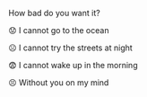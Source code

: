 How bad do you want it?

😟 I cannot go to the ocean<br />

☹️ I cannot try the streets at night<br />

😨 I cannot wake up in the morning<br />

😣 Without you on my mind<br />

